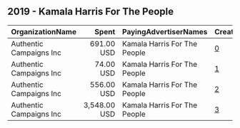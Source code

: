 ## 2019 - Kamala Harris For The People 
|OrganizationName|Spent|PayingAdvertiserNames|CreativeUrls|Impressions|Genders|AgeBrackets|CountryCodes|BillingAddresses|CandidateBallotInformation|
|:---|---:|:---|:---|---:|:---|:---|:---|:---|:---|
|Authentic Campaigns Inc|691.00 USD|Kamala Harris For The People|[0](https://www.snap.com/political-ads/asset/568ec39471595b2eb938c5d1bc2dceadfc0971b5ae1ca119ec5c8314d3932e27?mediaType=mp4)|83,285||21+|united states|"1211 Connecticut Ave,Washington,20036,US"||
|Authentic Campaigns Inc|74.00 USD|Kamala Harris For The People|[1](https://www.snap.com/political-ads/asset/d5e47b08e7cf758cc045ae6c04d130eda490387149e707554376cfd66c409aa3?mediaType=mp4)|8,660||25+|united states|"1211 Connecticut Ave,Washington,20036,US"||
|Authentic Campaigns Inc|556.00 USD|Kamala Harris For The People|[2](https://www.snap.com/political-ads/asset/568ec39471595b2eb938c5d1bc2dceadfc0971b5ae1ca119ec5c8314d3932e27?mediaType=mp4)|139,499||30+|united states|"1211 Connecticut Ave,Washington,20036,US"||
|Authentic Campaigns Inc|3,548.00 USD|Kamala Harris For The People|[3](https://www.snap.com/political-ads/asset/568ec39471595b2eb938c5d1bc2dceadfc0971b5ae1ca119ec5c8314d3932e27?mediaType=mp4)|906,376||30+|united states|"1211 Connecticut Ave,Washington,20036,US"||
